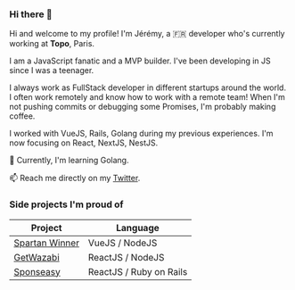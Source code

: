 ### Hi there 👋

Hi and welcome to my profile!
I'm Jérémy, a 🇫🇷 developer who's currently working at **Topo**, Paris.

I am a JavaScript fanatic and a MVP builder. I've been developing in JS since I was a teenager.

I always work as FullStack developer in different startups around the world. 
I often work remotely and know how to work with a remote team!
When I'm not pushing commits or debugging some Promises, I'm probably making coffee.

I worked with VueJS, Rails, Golang during my previous experiences.
I'm now focusing on React, NextJS, NestJS.

🌱 Currently, I'm learning Golang.

📫 Reach me directly on my [Twitter](https://twitter.com/MPefi).

### Side projects I'm proud of

| Project | Language |
| --- | --- |
| [Spartan Winner](https://spartanwinner.com/) | VueJS / NodeJS |
| [GetWazabi](https://www.getwazabi.com/) | ReactJS / NodeJS |
| [Sponseasy](https://sponseasy.com/) | ReactJS / Ruby on Rails |


<!--
**adrijere/adrijere** is a ✨ _special_ ✨ repository because its `README.md` (this file) appears on your GitHub profile.

Here are some ideas to get you started:

- 🔭 I’m currently working on ...
- 🌱 I’m currently learning ...
- 👯 I’m looking to collaborate on ...
- 🤔 I’m looking for help with ...
- 💬 Ask me about ...
- 📫 How to reach me: ...
- 😄 Pronouns: ...
- ⚡ Fun fact: ...
-->
